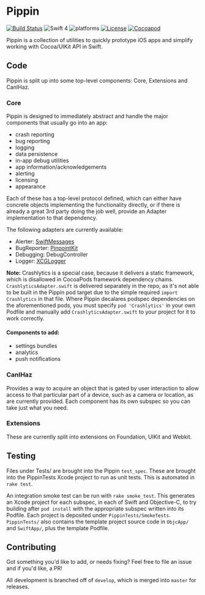 # Pippin

[![Build Status](https://travis-ci.org/TwoRingSoft/Pippin.svg?branch=master)](https://travis-ci.org/TwoRingSoft/Pippin)
![Swift 4](https://img.shields.io/badge/Swift-4-orange.svg)
![platforms](https://img.shields.io/badge/platforms-iOS-lightgrey.svg)
[![License](https://img.shields.io/badge/license-MIT-blue.svg?style=flat)](http://mit-license.org)
[![Cocoapod](http://img.shields.io/cocoapods/v/Pippin.svg?style=flat)](http://cocoapods.org/pods/Pippin)

Pippin is a collection of utilities to quickly prototype iOS apps and simplify working with Cocoa/UIKit API in Swift.

## Code

Pippin is split up into some top-level components: Core, Extensions and CanIHaz.

### Core

Pippin is designed to immediately abstract and handle the major components that usually go into an app: 

- crash reporting
- bug reporting
- logging
- data persistence
- in-app debug utilities
- app information/acknowledgements
- alerting
- licensing
- appearance

Each of these has a top-level protocol defined, which can either have concrete objects implementing the functionality directly, or if there is already a great 3rd party doing the job well, provide an Adapter implementation to that dependency. 

The following adapters are currently available:

- Alerter: [SwiftMessages](https://github.com/SwiftKickMobile/SwiftMessages)
- BugReporter: [PinpointKit](https://github.com/Lickability/PinpointKit)
- Debugging: DebugController
- Logger: [XCGLogger](https://github.com/DaveWoodCom/XCGLogger)

**Note:** Crashlytics is a special case, because it delivers a static framework, which is disallowed in CocoaPods framework dependency chains. `CrashlyticsAdapter.swift` is delivered separately in the repo, as it's not able to be built in the Pippin pod target due to the simple required `import Crashlytics` in that file. Where Pippin decalares podspec dependencies on the aforementioned pods, you must specify `pod 'Crashlytics'` in your own Podfile and manually add `CrashlyticsAdapter.swift` to your project for it to work correctly.

#### Components to add:

- settings bundles
- analytics
- push notifications

### CanIHaz

Provides a way to acquire an object that is gated by user interaction to allow access to that particular part of a device, such as a camera or location, as are currently provided. Each component has its own subspec so you can take just what you need.

### Extensions

These are currently split into extensions on Foundation, UIKit and Webkit.

## Testing

Files under Tests/ are brought into the Pippin `test_spec`. These are brought into the PippinTests Xcode project to run as unit tests. This is automated in `rake test`.

An integration smoke test can be run with `rake smoke_test`. This generates an Xcode project for each subspec, in each of Swift and Objective-C, to try building after `pod install` with the appropriate subspec written into its Podfile. Each project is deposited under `PippinTests/SmokeTests`. `PippinTests/` also contains the template project source code in `ObjcApp/` and `SwiftApp/`, plus the template Podfile.

## Contributing

Got something you'd like to add, or needs fixing? Feel free to file an issue and if you'd like, a PR!

All development is branched off of `develop`, which is merged into `master` for releases.

